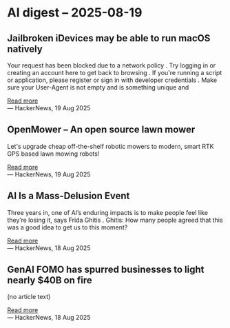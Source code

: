 # AI digest – 2025-08-19

## Jailbroken iDevices may be able to run macOS natively

Your request has been blocked due to a network policy . Try logging in or creating an account here to get back to browsing . If you're running a script or application, please register or sign in with developer credentials . Make sure your User-Agent is not empty and is something unique and

[Read more](https://old.reddit.com/r/jailbreak/comments/1mn7mk1/your_jailbroken_idevices_may_be_able_to_run_macos/)  
— HackerNews, 19 Aug 2025

## OpenMower – An open source lawn mower

Let's upgrade cheap off-the-shelf robotic mowers to modern, smart RTK GPS based lawn mowing robots!

[Read more](https://github.com/ClemensElflein/OpenMower)  
— HackerNews, 19 Aug 2025

## AI Is a Mass-Delusion Event

Three years in, one of AI’s enduring impacts is to make people feel like they’re losing it, says Frida Ghitis . Ghitis: How many people agreed that this was a good idea to get us to this moment?

[Read more](https://www.theatlantic.com/technology/archive/2025/08/ai-mass-delusion-event/683909/)  
— HackerNews, 18 Aug 2025

## GenAI FOMO has spurred businesses to light nearly $40B on fire

(no article text)

[Read more](https://www.theregister.com/2025/08/18/generative_ai_zero_return_95_percent/)  
— HackerNews, 18 Aug 2025
